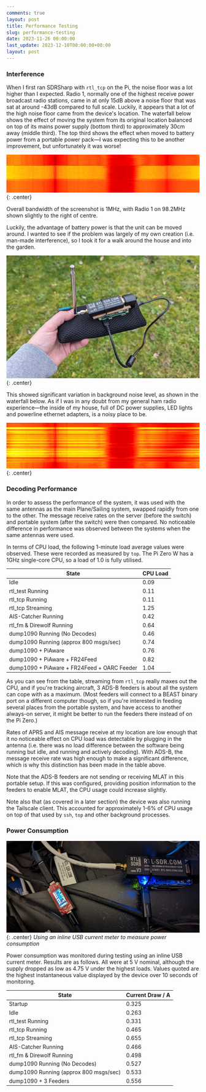 ```yaml
---
comments: true
layout: post
title: Performance Testing
slug: performance-testing
date: 2023-11-26 00:00:00
last_update: 2023-12-10T00:00:00+00:00
layout: post
---
```


### Interference

When I first ran SDRSharp with `rtl_tcp` on the Pi, the noise floor was a lot higher than I expected. Radio 1, normally one of the highest receive power broadcast radio stations, came in at only 15dB above a noise floor that was sat at around -43dB compared to full scale. Luckily, it appears that a lot of the high noise floor came from the device's location. The waterfall below shows the effect of moving the system from its original location balanced on top of its mains power supply (bottom third) to approximately 30cm away (middle third). The top third shows the effect when moved to battery power from a portable power pack&mdash;I was expecting this to be another improvement, but unfortunately it was worse!

![Screenshot of a spectrum waterfall](/img/projects/planesailing-portable/interference.png){: .center}

Overall bandwidth of the screenshot is 1MHz, with Radio 1 on 98.2MHz shown slightly to the right of centre.

Luckily, the advantage of battery power is that the unit can be moved around. I wanted to see if the problem was largely of my own creation (i.e. man-made interference), so I took it for a walk around the house and into the garden.

![Plane/Sailing Portable in a garden](/img/projects/planesailing-portable/garden.jpg){: .center}

This showed significant variation in background noise level, as shown in the waterfall below. As if I was in any doubt from my general ham radio experience&mdash;the inside of my house, full of DC power supplies, LED lights and powerline ethernet adapters, is a noisy place to be.

![Screenshot of a spectrum waterfall](/img/projects/planesailing-portable/interference2.png){: .center}

### Decoding Performance

In order to assess the performance of the system, it was used with the same antennas as the main Plane/Sailing system, swapped rapidly from one to the other. The message receive rates on the server (before the switch) and portable system (after the switch) were then compared. No noticeable difference in performance was observed between the systems when the same antennas were used.

In terms of CPU load, the following 1-minute load average values were observed. These were recorded as measured by `top`. The Pi Zero W has a 1GHz single-core CPU, so a load of 1.0 is fully utilised.

| State                                       | CPU Load |
|---------------------------------------------|----------|
| Idle                                        | 0.09     |
| rtl_test Running                            | 0.11     |
| rtl_tcp Running                             | 0.11     |
| rtl_tcp Streaming                           | 1.25     |
| AIS-Catcher Running                         | 0.42     |
| rtl_fm & Direwolf Running                   | 0.64     |
| dump1090 Running (No Decodes)               | 0.46     |
| dump1090 Running (approx 800 msgs/sec)      | 0.74     |
| dump1090 + PiAware                          | 0.76     |
| dump1090 + PiAware + FR24Feed               | 0.82     |
| dump1090 + PiAware + FR24Feed + OARC Feeder | 1.04     |

As you can see from the table, streaming from `rtl_tcp` really maxes out the CPU, and if you're tracking aircraft, 3 ADS-B feeders is about all the system can cope with as a maximum. (Most feeders will connect to a BEAST binary port on a different computer though, so if you're interested in feeding several places from the portable system, and have access to another always-on server, it might be better to run the feeders there instead of on the Pi Zero.)

Rates of APRS and AIS message receive at my location are low enough that it no noticeable effect on CPU load was detectable by plugging in the antenna (i.e. there was no load difference between the software being running but idle, and running and actively decoding). With ADS-B, the message receive rate was high enough to make a significant difference, which is why this distinction has been made in the table above.

Note that the ADS-B feeders are not sending or receiving MLAT in this portable setup. If this was configured, providing position information to the feeders to enable MLAT, the CPU usage could increase slightly.

Note also that (as covered in a later section) the device was also running the Tailscale client. This accounted for approximately 1-6% of CPU usage on top of that used by `ssh`, `top` and other background processes.

### Power Consumption

![Inline USB current meter next to Plane/Sailing Portable](/img/projects/planesailing-portable/current.jpg){: .center}
*Using an inline USB current meter to measure power consumption*

Power consumption was monitored during testing using an inline USB current meter. Results are as follows. All were at 5 V nominal, although the supply dropped as low as 4.75 V under the highest loads. Values quoted are the highest instantaneous value displayed by the device over 10 seconds of monitoring.

| State                                  | Current Draw / A |
|----------------------------------------|------------------|
| Startup                                | 0.325            |
| Idle                                   | 0.263            |
| rtl_test Running                       | 0.331            |
| rtl_tcp Running                        | 0.465            |
| rtl_tcp Streaming                      | 0.655            |
| AIS-Catcher Running                    | 0.466            |
| rtl_fm & Direwolf Running              | 0.498            |
| dump1090 Running (No Decodes)          | 0.527            |
| dump1090 Running (approx 800 msgs/sec) | 0.533            |
| dump1090 + 3 Feeders                   | 0.556            |
